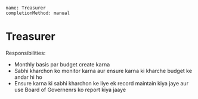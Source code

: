 ```ngMeta
name: Treasurer
completionMethod: manual
```

# Treasurer

Responsibilities:
 - Monthly basis par budget create karna 
 - Sabhi kharchon ko monitor karna aur ensure karna ki kharche budget ke andar hi ho
 - Ensure karna ki sabhi kharchon ke liye ek record maintain kiya jaye aur use Board of Governenrs ko report kiya jaaye 

